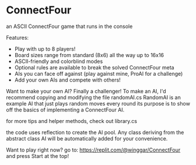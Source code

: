 # ConnectFour
an ASCII ConnectFour game that runs in the console

Features:
 - Play with up to 8 players!
 - Board sizes range from standard (8x6) all the way up to 16x16
 - ASCII-friendly and colorblind modes
 - Optional rules are available to break the solved ConnectFour meta
 - AIs you can face off against (play against mine, ProAI for a challenge)
 - Add your own AIs and compete with others!
 
Want to make your own AI?
  Finally a challenger!
  To make an AI, I'd recommend copying and modifying the file randomAI.cs
  RandomAI is an example AI that just plays random moves every round
  its purpose is to show off the basics of implementing a ConnectFour AI. 
  
  for more tips and helper methods, check out library.cs
  
  the code uses reflection to create the AI pool.
  Any class deriving from the abstract class AI will be automatically added for your convenience.

Want to play right now?
go to: https://replit.com/@winggar/ConnectFour and press Start at the top!
